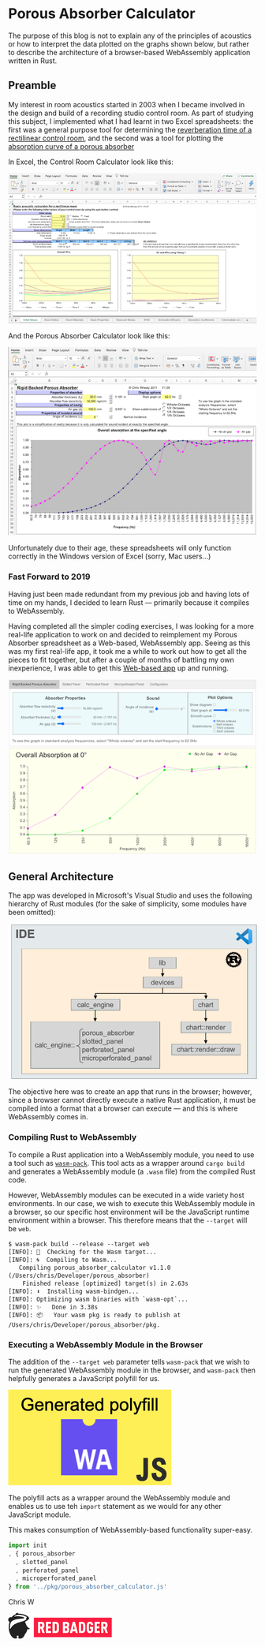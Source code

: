 # Porous Absorber Calculator

The purpose of this blog is not to explain any of the principles of acoustics or how to interpret the data plotted on the graphs shown below, but rather to describe the architecture of a browser-based WebAssembly application written in Rust.

## Preamble

My interest in room acoustics started in 2003 when I became involved in the design and build of a recording studio control room.  As part of studying this subject, I implemented what I had learnt in two Excel spreadsheets: the first was a general purpose tool for determining the [reverberation time of a rectilinear control room](http://whealy.com/acoustics/Control%20Room%20Calculator%20V2.67%20XL2007.zip), and the second was a tool for plotting the [absorption curve of a porous absorber](http://whealy.com/acoustics/Porous%20Absorber%20Calculator%20V1.59.xlsm.zip)

In Excel, the Control Room Calculator look like this:

![Control Room Spreadsheet](./img/Control%20Room%20Excel%20Screenshot.png)

And the Porous Absorber Calculator look like this:

![Porous Absorber Spreadsheet](./img/Porous%20Abs%20Excel%20Screenshot.png)

Unfortunately due to their age, these spreadsheets will only function correctly in the Windows version of Excel (sorry, Mac users...)

### Fast Forward to 2019

Having just been made redundant from my previous job and having lots of time on my hands, I decided to learn Rust &mdash; primarily because it compiles to WebAssembly.

Having completed all the simpler coding exercises, I was looking for a more real-life application to work on and decided to reimplement my Porous Absorber spreadsheet as a Web-based, WebAssembly app.  Seeing as this was my first real-life app, it took me a while to work out how to get all the pieces to fit together, but after a couple of months of battling my own inexperience, I was able to get this [Web-based app](http://whealy.com/acoustics/PA_Calculator/index.html) up and running.

![Porous Absorber Web App](./img/Porous%20Abs%20Screenshot.png)


## General Architecture

The app was developed in Microsoft's Visual Studio and uses the following hierarchy of Rust modules (for the sake of simplicity, some modules have been omitted):

![High-level Architecture](./img/Rust%20Architecture.png)

The objective here was to create an app that runs in the browser; however, since a browser cannot directly execute a native Rust application, it must be compiled into a format that a browser can execute &mdash; and this is where WebAssembly comes in.

### Compiling Rust to WebAssembly

To compile a Rust application into a WebAssembly module, you need to use a tool such as [`wasm-pack`](https://rustwasm.github.io/wasm-pack/installer/).  This tool acts as a wrapper around `cargo build` and generates a WebAssembly module (a `.wasm` file) from the compiled Rust code.

However, WebAssembly modules can be executed in a wide variety host environments.  In our case, we wish to execute this WebAssembly module in a browser, so our specific host environment will be the JavaScript runtime environment within a browser.  This therefore means that the `--target` will be `web`.

```console
$ wasm-pack build --release --target web
[INFO]: 🎯  Checking for the Wasm target...
[INFO]: 🌀  Compiling to Wasm...
   Compiling porous_absorber_calculator v1.1.0 (/Users/chris/Developer/porous_absorber)
    Finished release [optimized] target(s) in 2.63s
[INFO]: ⬇️  Installing wasm-bindgen...
[INFO]: Optimizing wasm binaries with `wasm-opt`...
[INFO]: ✨   Done in 3.38s
[INFO]: 📦   Your wasm pkg is ready to publish at /Users/chris/Developer/porous_absorber/pkg.
```

### Executing a WebAssembly Module in the Browser

The addition of the `--target web` parameter tells `wasm-pack` that we wish to run the generated WebAssembly module in the browser, and `wasm-pack` then helpfully generates a JavaScript polyfill for us.

![Generated WASM File](./img/Generated%20WASM%20File.png)

The polyfill acts as a wrapper around the WebAssembly module and enables us to use teh `import` statement as we would for any other JavaScript module.

This makes consumption of WebAssembly-based functionality super-easy.

```javascript
import init
, { porous_absorber
  , slotted_panel
  , perforated_panel
  , microperforated_panel
} from '../pkg/porous_absorber_calculator.js'
```




















Chris W

[![Red Badger Logo - Small](./img/Red%20Badger%20Small.png)](https://red-badger.com/)

